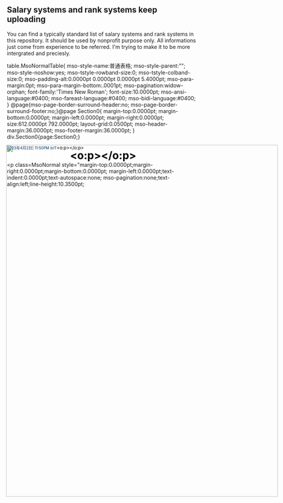 ## Salary systems and rank systems keep uploading
You can find a typically standard list of salary systems and rank systems in this repository. It should be used by nonprofit purpose only. All informations just come from experience to be referred. I'm trying to make it to be more intergrated and preciesly.

table.MsoNormalTable{
mso-style-name:普通表格;
mso-style-parent:"";
mso-style-noshow:yes;
mso-tstyle-rowband-size:0;
mso-tstyle-colband-size:0;
mso-padding-alt:0.0000pt 0.0000pt 0.0000pt 5.4000pt;
mso-para-margin:0pt;
mso-para-margin-bottom:.0001pt;
mso-pagination:widow-orphan;
font-family:'Times New Roman';
font-size:10.0000pt;
mso-ansi-language:#0400;
mso-fareast-language:#0400;
mso-bidi-language:#0400;
}
@page{mso-page-border-surround-header:no;
	mso-page-border-surround-footer:no;}@page Section0{
margin-top:0.0000pt;
margin-bottom:0.0000pt;
margin-left:0.0000pt;
margin-right:0.0000pt;
size:612.0000pt 792.0000pt;
layout-grid:0.0500pt;
mso-header-margin:36.0000pt;
mso-footer-margin:36.0000pt;
}
div.Section0{page:Section0;}</style></head><body style="tab-interval:35pt;" ><!--StartFragment--><div class="Section0"  style="layout-grid:0.0500pt;" ><p class=MsoNormal  style="margin-top:0.0000pt;margin-right:0.0000pt;margin-bottom:0.0000pt;
margin-left:0.0000pt;text-indent:0.0000pt;text-align:left;
mso-line-height-alt:0pt;" ><span style="position:absolute;z-index:-1;margin-left:-2.5000px;
margin-top:-0.9500px;width:720.0000px;height:931.0000px;" ><img width="720"  height="931"  src="专业报告模版.files/专业报告模版0.png" ></span><span style="mso-spacerun:'yes';font-family:Arial;mso-fareast-font-family:宋体;
mso-hansi-font-family:Calibri;mso-bidi-font-family:'Times New Roman';color:rgb(255,0,0);
letter-spacing:0.0000pt;font-size:1.0000pt;" >&nbsp;</span><span style="mso-spacerun:'yes';font-family:Arial;mso-fareast-font-family:宋体;
mso-hansi-font-family:Calibri;mso-bidi-font-family:'Times New Roman';color:rgb(255,0,0);
letter-spacing:0.0000pt;font-size:1.0000pt;" ><o:p></o:p></span></p><p class=MsoNormal  style="margin-top:0.0000pt;margin-right:0.0000pt;margin-bottom:0.0000pt;
margin-left:0.0000pt;text-indent:0.0000pt;text-autospace:none;
mso-pagination:none;text-align:left;line-height:9.0000pt;
mso-line-height-rule:exactly;" ><span style="mso-spacerun:'yes';font-family:SFGFGQ+UniversLTStd-Cn;mso-fareast-font-family:宋体;
mso-hansi-font-family:Calibri;mso-bidi-font-family:'Times New Roman';color:rgb(7,49,87);
letter-spacing:0.0000pt;font-size:7.5000pt;" >2023<font face="宋体" >年</font></span><span style="mso-spacerun:'yes';font-family:SFGFGQ+UniversLTStd-Cn;mso-fareast-font-family:宋体;
mso-hansi-font-family:Calibri;mso-bidi-font-family:'Times New Roman';color:rgb(7,49,87);
letter-spacing:0.0000pt;font-size:7.5000pt;" >4</span><span style="mso-spacerun:'yes';font-family:SFGFGQ+UniversLTStd-Cn;mso-fareast-font-family:宋体;
mso-hansi-font-family:Calibri;mso-bidi-font-family:'Times New Roman';color:rgb(7,49,87);
letter-spacing:0.0000pt;font-size:7.5000pt;" ><font face="宋体" >月</font></span><span style="mso-spacerun:'yes';font-family:SFGFGQ+UniversLTStd-Cn;mso-fareast-font-family:宋体;
mso-hansi-font-family:Calibri;mso-bidi-font-family:'Times New Roman';color:rgb(7,49,87);
letter-spacing:0.0000pt;font-size:7.5000pt;" >2</span><span style="mso-spacerun:'yes';font-family:SFGFGQ+UniversLTStd-Cn;mso-fareast-font-family:宋体;
mso-hansi-font-family:Calibri;mso-bidi-font-family:'Times New Roman';color:rgb(7,49,87);
letter-spacing:0.0000pt;font-size:7.5000pt;" ><font face="宋体" >日</font>| </span><span style="mso-spacerun:'yes';font-family:SFGFGQ+UniversLTStd-Cn;mso-fareast-font-family:宋体;
mso-hansi-font-family:Calibri;mso-bidi-font-family:'Times New Roman';color:rgb(7,49,87);
letter-spacing:0.0000pt;font-size:7.5000pt;" >11</span><span style="mso-spacerun:'yes';font-family:SFGFGQ+UniversLTStd-Cn;mso-fareast-font-family:宋体;
mso-hansi-font-family:Calibri;mso-bidi-font-family:'Times New Roman';color:rgb(7,49,87);
letter-spacing:0.0000pt;font-size:7.5000pt;" >:</span><span style="mso-spacerun:'yes';font-family:SFGFGQ+UniversLTStd-Cn;mso-fareast-font-family:宋体;
mso-hansi-font-family:Calibri;mso-bidi-font-family:'Times New Roman';color:rgb(7,49,87);
letter-spacing:0.0000pt;font-size:7.5000pt;" >50</span><span style="mso-spacerun:'yes';font-family:SFGFGQ+UniversLTStd-Cn;mso-fareast-font-family:宋体;
mso-hansi-font-family:Calibri;mso-bidi-font-family:'Times New Roman';color:rgb(7,49,87);
letter-spacing:0.0000pt;font-size:7.5000pt;" >PM </span><span style="mso-spacerun:'yes';font-family:宋体;mso-ascii-font-family:SFGFGQ+UniversLTStd-Cn;
mso-hansi-font-family:Calibri;mso-bidi-font-family:'Times New Roman';color:rgb(7,49,87);
letter-spacing:0.0000pt;font-size:7.5000pt;" ><font face="SFGFGQ+UniversLTStd-Cn" >BJ</font></span><span style="mso-spacerun:'yes';font-family:SFGFGQ+UniversLTStd-Cn;mso-fareast-font-family:宋体;
mso-hansi-font-family:Calibri;mso-bidi-font-family:'Times New Roman';color:rgb(7,49,87);
letter-spacing:0.0000pt;font-size:7.5000pt;" >T</span><span style="mso-spacerun:'yes';font-family:SFGFGQ+UniversLTStd-Cn;mso-fareast-font-family:宋体;
mso-hansi-font-family:Calibri;mso-bidi-font-family:'Times New Roman';color:rgb(0,0,0);
letter-spacing:0.0000pt;font-size:9.0000pt;" ><o:p></o:p></span></p><p class=MsoNormal  style="margin-top:0.0000pt;margin-right:0.0000pt;margin-bottom:0.0000pt;
margin-left:0.0000pt;text-indent:0.0000pt;text-autospace:none;
mso-pagination:none;text-align:left;line-height:20.3000pt;
mso-line-height-rule:exactly;" ><b style="mso-bidi-font-weight:normal" ><span style="mso-spacerun:'yes';font-family:宋体;mso-ascii-font-family:IQEUPB+UniversLTStd-BoldCn;
mso-hansi-font-family:Calibri;mso-bidi-font-family:'Times New Roman';color:rgb(255,255,255);
letter-spacing:-0.0500pt;mso-ansi-font-weight:bold;font-size:18.0000pt;" ><font face="宋体" >薪酬和职级对标</font></span></b><b style="mso-bidi-font-weight:normal" ><span style="mso-spacerun:'yes';font-family:IQEUPB+UniversLTStd-BoldCn;mso-fareast-font-family:宋体;
mso-hansi-font-family:Calibri;mso-bidi-font-family:'Times New Roman';color:rgb(0,0,0);
letter-spacing:0.0000pt;mso-ansi-font-weight:bold;font-size:21.0000pt;" ><o:p></o:p></span></b></p><p class=MsoNormal  style="margin-top:0.0000pt;margin-right:0.0000pt;margin-bottom:0.0000pt;
margin-left:0.0000pt;text-indent:0.0000pt;text-autospace:none;
mso-pagination:none;text-align:left;line-height:10.3500pt;
